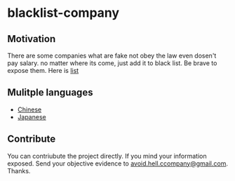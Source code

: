 # blacklist-company

## Motivation
There are some companies what are fake not obey the law even dosen't pay salary.
no matter where its come, just add it to black list. Be brave to expose them. Here is [list](blacklist.md)

## Mulitple languages
* [Chinese](Chinese.md)
* [Japanese]()

## Contribute
You can contriubute the project directly. If you mind your information exposed.
Send your objective evidence to [avoid.hell.ccompany@gmail.com](mailto:avoid.hell.ccompany@gmail.com). Thanks.
